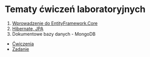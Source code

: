 # Tematy ćwiczeń laboratoryjnych
1. [Wprowadzenie do EntityFramework.Core](https://github.com/igordzie97/databases-frameworks/blob/main/EntityFramework/IgorDzierwaEFLab.pdf)
2. [Hibernate, JPA](https://github.com/igordzie97/databases-frameworks/blob/main/Hibernate/sprawozdanie.pdf)
3. Dokumentowe bazy danych - MongoDB
  - [Ćwiczenia](https://github.com/igordzie97/databases-frameworks/blob/main/MongoDB/Laboratory/sprawozdanie.pdf)
  - [Zadanie](https://github.com/igordzie97/databases-frameworks/blob/main/MongoDB/Exercise/sprawozdanie.pdf)
